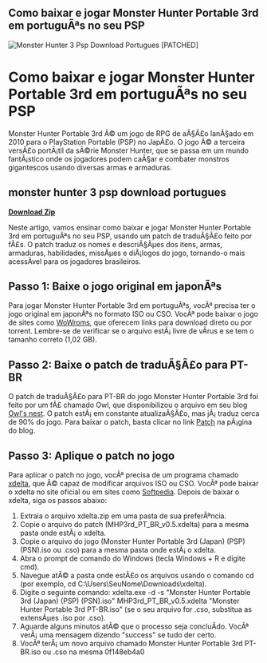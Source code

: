 ## Como baixar e jogar Monster Hunter Portable 3rd em portuguÃªs no seu PSP

 
![Monster Hunter 3 Psp Download Portugues \[PATCHED\]](https://cdromance.com/wp-content/uploads/2020/06/63723_front.jpg)

 
# Como baixar e jogar Monster Hunter Portable 3rd em portuguÃªs no seu PSP
 
Monster Hunter Portable 3rd Ã© um jogo de RPG de aÃ§Ã£o lanÃ§ado em 2010 para o PlayStation Portable (PSP) no JapÃ£o. O jogo Ã© a terceira versÃ£o portÃ¡til da sÃ©rie Monster Hunter, que se passa em um mundo fantÃ¡stico onde os jogadores podem caÃ§ar e combater monstros gigantescos usando diversas armas e armaduras.
 
## monster hunter 3 psp download portugues


[**Download Zip**](https://www.google.com/url?q=https%3A%2F%2Fshurll.com%2F2tKF3v&sa=D&sntz=1&usg=AOvVaw1AhVHygtgw_oYbxmmWpCHt)

 
Neste artigo, vamos ensinar como baixar e jogar Monster Hunter Portable 3rd em portuguÃªs no seu PSP, usando um patch de traduÃ§Ã£o feito por fÃ£s. O patch traduz os nomes e descriÃ§Ãµes dos itens, armas, armaduras, habilidades, missÃµes e diÃ¡logos do jogo, tornando-o mais acessÃ­vel para os jogadores brasileiros.
 
## Passo 1: Baixe o jogo original em japonÃªs
 
Para jogar Monster Hunter Portable 3rd em portuguÃªs, vocÃª precisa ter o jogo original em japonÃªs no formato ISO ou CSO. VocÃª pode baixar o jogo de sites como [WoWroms](https://wowroms.com/pt/isos/playstation-portable/monster-hunter-portable-3rd/33993.html), que oferecem links para download direto ou por torrent. Lembre-se de verificar se o arquivo estÃ¡ livre de vÃ­rus e se tem o tamanho correto (1,02 GB).
 
## Passo 2: Baixe o patch de traduÃ§Ã£o para PT-BR
 
O patch de traduÃ§Ã£o para PT-BR do jogo Monster Hunter Portable 3rd foi feito por um fÃ£ chamado Owl, que disponibilizou o arquivo em seu blog [Owl's nest](https://drunkowl.blogspot.com/2013/01/traducao-para-pt-br-do-jogo-monster.html). O patch estÃ¡ em constante atualizaÃ§Ã£o, mas jÃ¡ traduz cerca de 90% do jogo. Para baixar o patch, basta clicar no link [Patch](http://tinyurl.com/ad9p25j) na pÃ¡gina do blog.
 
## Passo 3: Aplique o patch no jogo
 
Para aplicar o patch no jogo, vocÃª precisa de um programa chamado [xdelta](https://www.xdelta.org/), que Ã© capaz de modificar arquivos ISO ou CSO. VocÃª pode baixar o xdelta no site oficial ou em sites como [Softpedia](https://www.softpedia.com/get/System/File-Management/Xdelta.shtml). Depois de baixar o xdelta, siga os passos abaixo:
 
1. Extraia o arquivo xdelta.zip em uma pasta de sua preferÃªncia.
2. Copie o arquivo do patch (MHP3rd\_PT\_BR\_v0.5.xdelta) para a mesma pasta onde estÃ¡ o xdelta.
3. Copie o arquivo do jogo (Monster Hunter Portable 3rd (Japan) (PSP) (PSN).iso ou .cso) para a mesma pasta onde estÃ¡ o xdelta.
4. Abra o prompt de comando do Windows (tecla Windows + R e digite cmd).
5. Navegue atÃ© a pasta onde estÃ£o os arquivos usando o comando cd (por exemplo, cd C:\Users\SeuNome\Downloads\xdelta).
6. Digite o seguinte comando: xdelta.exe -d -s "Monster Hunter Portable 3rd (Japan) (PSP) (PSN).iso" MHP3rd\_PT\_BR\_v0.5.xdelta "Monster Hunter Portable 3rd PT-BR.iso" (se o seu arquivo for .cso, substitua as extensÃµes .iso por .cso).
7. Aguarde alguns minutos atÃ© que o processo seja concluÃ­do. VocÃª verÃ¡ uma mensagem dizendo "success" se tudo der certo.
8. VocÃª terÃ¡ um novo arquivo chamado Monster Hunter Portable 3rd PT-BR.iso ou .cso na mesma 0f148eb4a0
